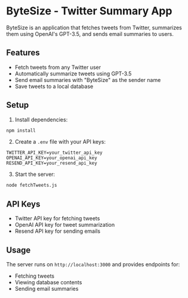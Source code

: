 # ByteSize - Twitter Summary App

ByteSize is an application that fetches tweets from Twitter, summarizes them using OpenAI's GPT-3.5, and sends email summaries to users.

## Features

- Fetch tweets from any Twitter user
- Automatically summarize tweets using GPT-3.5
- Send email summaries with "ByteSize" as the sender name
- Save tweets to a local database

## Setup

1. Install dependencies:
```bash
npm install
```

2. Create a `.env` file with your API keys:
```
TWITTER_API_KEY=your_twitter_api_key
OPENAI_API_KEY=your_openai_api_key
RESEND_API_KEY=your_resend_api_key
```

3. Start the server:
```bash
node fetchTweets.js
```

## API Keys

- Twitter API key for fetching tweets
- OpenAI API key for tweet summarization
- Resend API key for sending emails

## Usage

The server runs on `http://localhost:3000` and provides endpoints for:
- Fetching tweets
- Viewing database contents
- Sending email summaries
